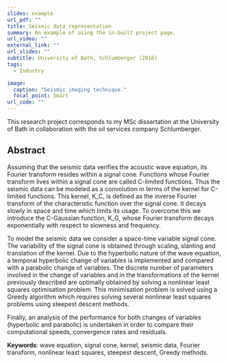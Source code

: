 ```yaml
---
slides: example
url_pdf: ""
title: Seismic data representation
summary: An example of using the in-built project page.
url_video: ""
external_link: ""
url_slides: ""
subtitle: University of Bath, Schlumberger (2016)
tags:
  - Industry

image:
  caption: "Seismic imaging technique."
  focal_point: Smart
url_code: ""
---
```

This research project corresponds to my MSc dissertation at the University of Bath in collaboration with the oil services company Schlumberger.

## **Abstract**
Assuming that the seismic data verifies the acoustic wave equation, its Fourier transform resides within a signal cone. Functions whose Fourier transform lives within a signal cone are called C-limited functions. Thus the seismic data can be modeled as a convolution in terms of the kernel for C-limited functions. This kernel, K_C, is defined as the inverse Fourier transform of the characteristic function over the signal cone. It decays slowly in space and time which limits its usage. To overcome this we introduce the C-Gaussian function, K_G, whose Fourier transform decays exponentially with respect to slowness and frequency.

To model the seismic data we consider a space-time variable signal cone. The variability of the signal cone is obtained through scaling, slanting and translation of the kernel. Due to the hyperbolic nature of the wave equation, a temporal hyperbolic change of variables is implemented and compared with a parabolic change of variables. The discrete number of parameters involved in the change of variables and in the transformations of the kernel previously described are optimally obtained by solving a nonlinear least squares optimisation problem. This minimisation problem is solved using a Greedy algorithm which requires solving several nonlinear least squares problems using steepest descent methods.

Finally, an analysis of the performance for both changes of variables (hyperbolic and parabolic) is undertaken in order to compare their computational speeds, convergence rates and residuals.

**Keywords**: wave equation, signal cone, kernel, seismic data, Fourier transform, nonlinear least squares, steepest descent, Greedy methods.
